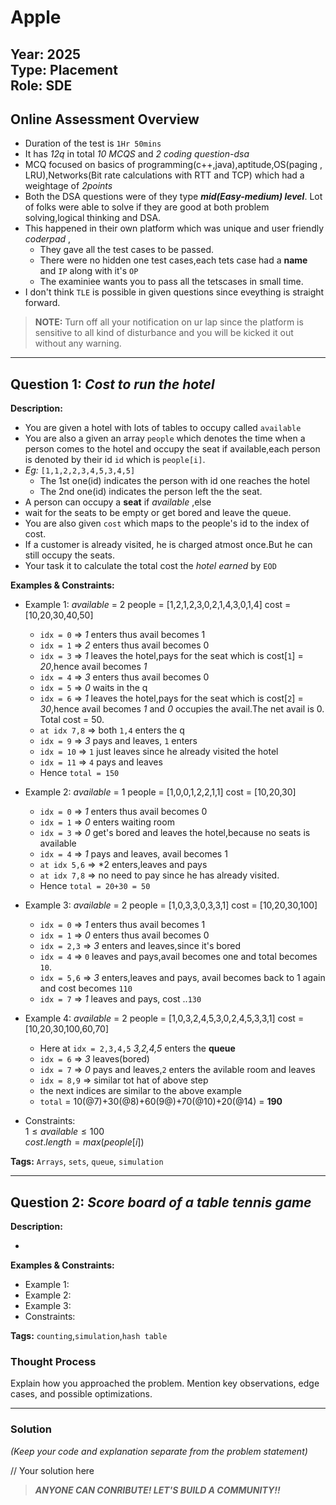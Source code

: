 # Apple

**Year:** 2025  
**Type:** Placement  
**Role:** SDE
---

## Online Assessment Overview  

- Duration of the test is `1Hr 50mins`
- It has *12q* in total *10 MCQS* and *2 coding question-dsa*
- MCQ focused on basics of programming(c++,java),aptitude,OS(paging , LRU),Networks(Bit rate calculations with RTT and TCP) which had a weightage of *2points*
- Both the DSA questions were of they type ***mid(Easy-medium) level***. Lot of folks were able to solve if they are good at both problem solving,logical thinking and DSA. 
- This happened in their own platform which was unique and user friendly *coderpad* ,
  - They gave all the test cases to be passed.
  - There were no hidden one test cases,each tets case had a **name** and `IP` along with it's `OP`
  - The examiniee wants you to pass all the tetscases in small time.
- I don't think `TLE` is possible in given questions since eveything is straight forward.
  
> **NOTE:** Turn off all your notification on ur lap since the platform is sensitive to all kind of disturbance and you will be kicked it out without any warning.  

---

## Question 1: *Cost to run the hotel*  
**Description:**  

- You are given a hotel with lots of tables to occupy called `available`
- You are also a given an array `people` which denotes the time when a person comes to the hotel and occupy the seat if available,each person is denoted by  their id
  `id` which is `people[i]`.
- *Eg:* `[1,1,2,2,3,4,5,3,4,5]`
  - The 1st one(id) indicates the person with id one reaches the hotel
  - The 2nd one(id) indicates the person left the the seat.
- A person can occupy a **seat** if *available* ,else
- wait for the seats to be empty or get bored and leave the queue.
- You are also given `cost` which maps to the people's id to the index of cost.
- If a customer is already visited, he is charged atmost once.But he can still occupy the seats. 
- Your task it to calculate the total cost the *hotel earned* by `EOD`
  
**Examples & Constraints:**  
- Example 1: *available* = 2  people = [1,2,1,2,3,0,2,1,4,3,0,1,4] cost = [10,20,30,40,50]
    - `idx = 0` => *1* enters thus avail becomes 1
    -  `idx = 1` => *2* enters thus avail becomes 0
    -  `idx = 3` => *1* leaves the hotel,pays for the seat which is cost[`1`] = *20*,hence avail becomes *1*
    -  `idx = 4` => *3* enters thus avail becomes 0
    -  `idx = 5` => *0* waits in the q
    -  `idx = 6` =>  *1* leaves the hotel,pays for the seat which is cost[`2`] = *30*,hence avail becomes *1* and *0* occupies the avail.The net avail is 0. Total cost = 50.
    -  `at idx 7,8` => both `1,4` enters the q
    -  `idx = 9` => *3* pays and leaves, `1` enters
    -  `idx = 10` => `1` just leaves since he already visited the hotel
    -  `idx = 11` => `4` pays and leaves
    -  Hence `total = 150`
      
- Example 2: *available* = 1  people = [1,0,0,1,2,2,1,1] cost = [10,20,30]
    - `idx = 0` => *1* enters thus avail becomes 0
    - `idx = 1` => *0* enters waiting room
    - `idx = 3` => *0* get's bored and leaves the hotel,because no seats is available
    - `idx = 4` => *1* pays and leaves, avail becomes 1
    - `at idx 5,6` => *2 enters,leaves and pays
    - `at idx 7,8` => no need to pay since he has already visited.
    - Hence `total = 20+30 = 50`

- Example 3: *available* = 2  people = [1,0,3,3,0,3,3,1] cost = [10,20,30,100]
  - `idx = 0` => *1* enters thus avail becomes 1
  - `idx = 1` => *0* enters thus avail becomes 0
  - `idx = 2,3` => *3* enters and leaves,since it's bored
  - `idx = 4` => `0` leaves and pays,avail becomes one and total becomes `10`.
  - `idx = 5,6` => *3* enters,leaves and pays, avail becomes back to 1 again and cost becomes `110`
  - `idx = 7` => *1* leaves and pays,  cost ..`130`
- Example 4: *available* = 2  people = [1,0,3,2,4,5,3,0,2,4,5,3,3,1] cost = [10,20,30,100,60,70]
  - Here at `idx = 2,3,4,5` *3,2,4,5* enters the **queue**
  -  `idx = 6` => *3* leaves(bored)
  -  `idx = 7` => *0* pays and leaves,`2` enters the avilable room and leaves
  -  `idx = 8,9` => similar tot hat of above step
  -  the next indices are similar to the above example
  -  `total` = 10(@7)+30(@8)+60(9@)+70(@10)+20(@14) = **190** 
- Constraints:
  <br>
  $1 \leq available \leq 100$
  <br>
  $cost.length = max(people[i])$  

**Tags:**  `Arrays`, `sets`, `queue`, `simulation`



---

## Question 2: *Score board of a table tennis game*  
**Description:**  

- 
  
**Examples & Constraints:**  
- Example 1:
- Example 2:
- Example 3: 
- Constraints:


**Tags:**  `counting`,`simulation`,`hash table`




### Thought Process  
Explain how you approached the problem. Mention key observations, edge cases, and possible optimizations.  

---

### Solution  
*(Keep your code and explanation separate from the problem statement)*  


// Your solution here
> ***ANYONE CAN CONRIBUTE! LET'S BUILD A COMMUNITY!!***
